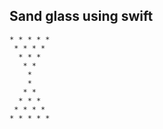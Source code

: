## Sand glass using swift


```
* * * * *
 * * * *
  * * *
   * *
    *
    *
   * *
  * * *
 * * * *
* * * * * 
        
